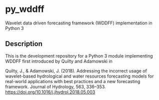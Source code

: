 # py_wddff

Wavelet data driven forecasting framework (WDDFF) implementation in Python 3

## Description

This is the development repository for a Python 3 module implementing WDDFF first introduced by Quilty and Adamowski in 

Quilty, J., &amp; Adamowski, J. (2018). Addressing the incorrect usage of wavelet-based hydrological and water resources forecasting models for real-world applications with best practices and a new forecasting framework. Journal of Hydrology, 563, 336–353. https://doi.org/10.1016/j.jhydrol.2018.05.003 

